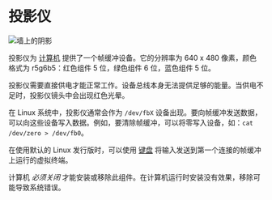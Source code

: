 # 投影仪
![墙上的阴影](block:oc2:projector)

投影仪为 [计算机](computer.md) 提供了一个帧缓冲设备。它的分辨率为 640 x 480 像素，颜色格式为 r5g6b5：红色组件 5 位，绿色组件 6 位，蓝色组件 5 位。

投影仪需要直接供电才能正常工作。设备总线本身无法提供足够的能量。当供电不足时，投影仪镜头中会出现红色光晕。

在 Linux 系统中，投影仪通常会作为 `/dev/fbX` 设备出现。要向帧缓冲发送数据，可以向这些设备写入数据。例如，要清除帧缓冲，可以将零写入设备，如：`cat /dev/zero > /dev/fb0`。

在使用默认的 Linux 发行版时，可以使用 [键盘](keyboard.md) 将输入发送到第一个连接的帧缓冲上运行的虚拟终端。

计算机 *必须关闭* 才能安装或移除此组件。在计算机运行时安装没有效果，移除可能导致系统错误。
